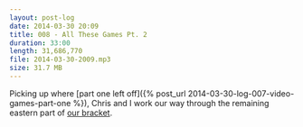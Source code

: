 ```yaml
---
layout: post-log
date: 2014-03-30 20:09
title: 008 - All These Games Pt. 2
duration: 33:00
length: 31,686,770
file: 2014-03-30-2009.mp3
size: 31.7 MB
---
```

Picking up where [part one left off]({% post_url 2014-03-30-log-007-video-games-part-one %}), Chris and I work our way through the remaining eastern part of [our bracket](http://f.cl.ly/items/2k2X0X3H1g3o302y2H12/the-log-games-bracket.pdf).